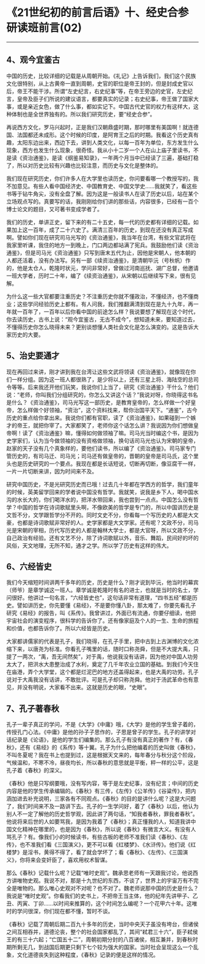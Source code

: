 # 《21世纪初的前言后语》十、经史合参研读班前言(02)

------

## 4、观今宜鉴古

中国的历史，比较详细的记载是从周朝开始。《礼记》上告诉我们，我们这个民族文化很特别，从上古黄帝一直到周朝，史官的职位是帝王封的，但是封成史官以后，帝王不能干涉。所谓“左史纪言，右史纪事”等，在帝王旁边的史官，左史纪言，皇帝及臣子们所说的建议语言，都要真实的记录；右史纪事，帝王做了国家大事，或是亲近女色，做了什么事，都如实记下。中国古代史官的权力有这样大，这种体制也是全世界独有的。所以我们研究历史，要“经史合参”。

再说西方文化，罗马兴起时，正是我们汉朝鼎盛时期，那时哪里有美国啊！就连德国、法国都还未成形。这个时候的印度，是阿育王之后的时期。我看这个历史真有趣，太阳东边出来，西边下去，讲到人类文化，以每一百年为单位，东方发生什么现象，西方也发生什么现象，很奇怪。我从小十二岁一个人在山上庙子里读书，不是读《资治通鉴》，是读《纲鉴易知录》，一年两个月当中已经读了三遍，基础打稳了，所以对历史比较有兴趣也比较注意，而历史与文化是整体的。

我们现在研究历史，你们许多人在大学里也读历史，你问要看哪一个教授写的，我不加意见。有些人看中国经济史、中国教育史、中国文学史……我就笑了，看这些书等于钻牛角尖，没有全盘了解。因为这是一般读书人在读了历史以后，站在某个立场观点写的。真要写的话，我刚刚给你们讲的那些话，内容很多，已经有一百个博士论文的题目，又可著书变成学者了。

我们的历史，单讲正史，留下来的有二十五史，每一代的历史都有详细的记载。如果加上这一百年，成了二十六史了。满清三百年的历史，到现在还没有真正写成啊。譬如你们现在研究司马光写的《资治通鉴》，我当年在台湾，有些文官武将在我家里听课，我住的地方一到晚上，门口两边都站满了宪兵。我鼓励他们读《资治通鉴》，但是司马光《资治通鉴》只写到唐末五代为止，因他是宋朝人，他本朝的人都还活着，没有办法写。另有一部《续资治通鉴》，是清朝毕沅（号秋帆）作的，他是太仓人，乾隆时状元，学问非常好，曾做过河南巡抚、湖广总督，他邀请一班大学者，历时二十年，编了《续资治通鉴》，从宋朝以后继续写下来，很有见解。

为什么这一些大官都要注重历史？不注重历史你就不懂政治，不懂经济，也不懂商业；这些学问经验历史上都有。有人问我，我们推翻满清到现在是九十九年，再一年就一百年了，一百年以后你看中国的前途怎么样？我说要想了解现在这个时代，你去读历史，古书上说：“观今宜鉴古，无古不成今”，想知道未来，要知道过去，不懂得历史你怎么晓得未来？更别谈想懂人类社会文化是怎么演变的。这是告诉大家历史的大要。

## 5、治史要通才

现在再回过来讲，刚才讲到我在台湾让这些文武将领读《资治通鉴》，就像现在你们一样分组。因为这一班人都很熟了，是少将以上，还有三星上将、海陆空的总司令等等。后来我还开他们玩笑，我说你们上当了，研究《资治通鉴》干什么？他们说：“老师，你叫我们分组研究的，你怎么又讲这个话？”我说对呀，你晓得这书名是什么？《资治通鉴》，司马光写这一部历史，是教育皇帝的，怎么样做一个好皇帝，怎么样做个好领袖，“资治”，这个资料找来，帮你治国平天下。“通鉴”，古今历史的重点给你拿出来。我说你们都有官职，读了《资治通鉴》，如果碰到一个嫉才的帝王，就把你宰了。大家都笑了，老师你这个话怎么讲？我说因为你们想做皇帝啊！读了《资治通鉴》嘛，懂得如何做领袖了嘛。司马光当时编这个书，是因为史学家们，认为当今做领袖的没有资格做领袖，换句话司马光也认为宋朝的皇帝，赵家的天子没有几个真象样的，要他们读书，所以编了《资治通鉴》。司马家专门管历史的，有司马迁、司马光；司马还有做皇帝的，晋朝的皇帝是司马氏，这个里头也是历史研究的一个要点。我现在都是长话短说，切断再切断，像豆腐干一样，一片一片切断来讲，因为时间来不及。

研究中国历史，不是光研究历史而已哦！过去几十年都在学西方的哲学，我们童年的时候，英美留学回来的学者说中国没有哲学。我就笑，说我是乡下人，喝中国水沟的水长大的，你们喝洋水的，把洋水带回来，我也尝到一点点。中国怎么没有哲学？中国的哲学在诗词歌赋里头啊，不像欧美的哲学是专门的，所以中国讲历史是文哲不分，文学跟哲学分不开的。同时文史不分，你看每一个写历史的人都是大文豪，也都是诗词歌赋非常好的人。史学家都是大文学家。还有呢？文政不分，司马光是宋朝的宰相，历代写历史的人都是翰林大学士，都是大官呀，所以文政不分，自己政治有经验。还有文艺不分，除了诗词歌赋以外，音乐、舞蹈，民间好的坏的风俗，天文地理，无所不知，通才之学。所以学了历史有这样的伟大。

## 6、六经皆史

我们今天缩短时间讲两千多年的历史，历史是什么？刚才说到毕沅，他当时的幕宾（师爷）是章学诚这一班人。章学诚是乾隆时有名的进士，也就是当时的名士，学问很好。他讲过一句名言，“六经皆史也”，这句话非常有道理，“四书五经”都是历史。譬如讲历史，你先要懂《易经》，不是要你懂八卦，那太难了，你要先看孔子研究《易经》的报告，叫《系传》。我曾讲过，外面已有流通，你要仔细读，他把宇宙社会的演变程序，很科学的告诉你了。还有像家庭及个人的一生、生命的旅程和价值，也都告诉你了。所以六经皆是历史。

大家都讲儒家的代表是孔子，我们晓得，在孔子手里，把中古到上古渊博的文化浓缩下来，以唐尧为标准。你看孔子嘴里的话，随时口称尧舜，但是不大提大禹，只提了一两次，“禹，吾无间然矣”，对于禹，他说我没有话讲，因为他对中国人功劳太大了，把洪水大患整治成了水利，奠定了几千年农业立国的基础。到我们今天住在庙港，弄个大学堂，这个都是烂泥巴的地方还盖得起来，也是大禹的功劳。孔子说对于大禹我没有话讲，不敢批评。可是孔子却只称尧舜。他对于汤武革命也有意见，并没有明说，大家看不出来。这就是历史的眼，“史眼”。

## 7、孔子著春秋

孔子一辈子真正的学问，不是《大学》《中庸》哦，《大学》是他的学生曾子着的，传授孔门心法。《中庸》是他的孙子子思作的，子思是曾子的学生。孔子的讲学对话纪录是《论语》，是他的学生们编集的。那么孔子有没有真正的著作？有，《春秋》，还有《易经》的《系传》等十翼。孔子为什么把他编着的历史叫做《春秋》，不叫冬夏呢？我在书上也提到过，这是根据天文来的，每年春分与秋分这个阶段，气候温和，不寒不冷，昼夜均长，所以春秋的意思就是平衡，秤一样的公平，这是孔子着《春秋》的深义。

《春秋》他是只写纲要哦，没有写内容，等于是左史纪事，没有纪言；中间的历史内容是他的学生传承编辑的。《春秋》有三传，《左传》《公羊传》《谷粱传》，把内涵加进去补充说明，三家各有不同观点。《春秋》的目的是讲什么呢？这是大问题了，我们时间来不及一路讲下去。孔子的一生学问好，着了《春秋》以后，他认为别人不一定了解他的历史哲学观，因此讲了两句话，“知我者春秋，罪我者春秋”。他说将来后世的人如要骂我，是因为我着了《春秋》；真正懂我的人，知道我讲中国文化精神在哪里的，也是因为《春秋》，所以说《春秋》有微言大义。有没有人骂孔子？有。像我们小的时候读书，有些古板的老师不准我们读《春秋》、《左传》，也不准我们看《三国演义》，更不可以看《红楼梦》、《水浒传》。他们说《红楼梦》是淫书，黄得不得了，看了就会学坏了；看《春秋》、《左传》、《三国演义》，你将来会变奸臣了，喜欢用权术智谋。

那么《春秋》记载什么呢？记载“唯时史观”。魏承思老师有一天跟我讨论，他说西方讲唯物史观。我说不对，那是十九世纪的东西，不谈了，世界上的宇宙万有不完全是唯物的。那么唯心史观对不对呢？也不对了。魏老师说那中国的历史是什么？我说是“唯时史观”。你看我们的史书上，不把帝王当主体，他的纪年先讲甲子、乙丑、丙寅、丁卯……以时间来推算的，这个时间怎么编呢？一个花甲六十年。这唯时的学问很深，你们现在都不懂，暂时不谈。

《春秋》记载了周朝后期二百九十多年的历史，当时中央天子虽没有垮台，但诸侯之间互相吞并，道德沦丧，整个的社会国家都乱了，其间“弒君三十六”，臣子弒侯王的有三十六起；“亡国五十二”，周朝初期分封的八百诸侯，相互兼并，到春秋时期所剩无几，到战国后期更只剩下七个较为强大的国家。当时社会呈现这么一个乱象，文化道德丧失到这种程度，《春秋》记录的便是这样的情况。

